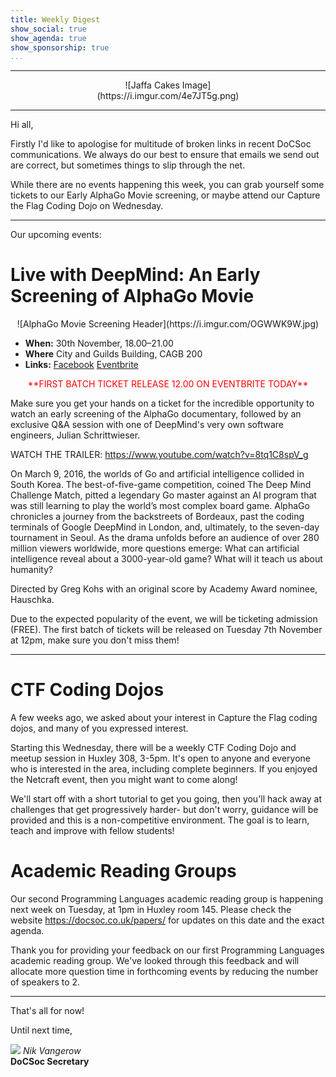 ```yaml
---
title: Weekly Digest
show_social: true
show_agenda: true
show_sponsorship: true
...
```


---

<center>
<div style="position:relative;width:50%">
    ![Jaffa Cakes Image](https://i.imgur.com/4e7JT5g.png)
</div>
</center>

---

<!-- Introduction Text -->

Hi all,

Firstly I'd like to apologise for multitude of broken links in recent DoCSoc
communications. We always do our best to ensure that emails we send out are
correct, but sometimes things to slip through the net.

While there are no events happening this week, you can grab yourself some
tickets to our Early AlphaGo Movie screening, or maybe attend our Capture the
Flag Coding Dojo on Wednesday.

---

Our upcoming events:

# Live with DeepMind: An Early Screening of AlphaGo Movie

<center>
  ![AlphaGo Movie Screening Header](https://i.imgur.com/OGWWK9W.jpg)
</center>

- **When:** 30th November, 18.00–21.00
- **Where** City and Guilds Building, CAGB 200
- **Links:** [Facebook](https://www.facebook.com/events/787130688161502/) [Eventbrite](https://www.eventbrite.co.uk/e/live-with-deepmind-an-early-screening-of-alphago-movie-tickets-39618186061)

<center>
  <font color="red">**FIRST BATCH TICKET RELEASE 12.00 ON EVENTBRITE TODAY**</font>
</center>

Make sure you get your hands on a ticket for the incredible opportunity to watch
an early screening of the AlphaGo documentary, followed by an exclusive Q&amp;A
session with one of DeepMind's very own software engineers, Julian
Schrittwieser.

WATCH THE TRAILER: <https://www.youtube.com/watch?v=8tq1C8spV_g>

On March 9, 2016, the worlds of Go and artificial intelligence collided in South
Korea. The best-of-five-game competition, coined The Deep Mind Challenge Match,
pitted a legendary Go master against an AI program that was still learning to
play the world’s most complex board game. AlphaGo chronicles a journey from the
backstreets of Bordeaux, past the coding terminals of Google DeepMind in London,
and, ultimately, to the seven-day tournament in Seoul. As the drama unfolds
before an audience of over 280 million viewers worldwide, more questions emerge:
What can artificial intelligence reveal about a 3000-year-old game? What will it
teach us about humanity?

Directed by Greg Kohs with an original score by Academy Award nominee, Hauschka.

Due to the expected popularity of the event, we will be ticketing admission
(FREE). The first batch of tickets will be released on Tuesday 7th November at
12pm, make sure you don't miss them!

---

# CTF Coding Dojos

A few weeks ago, we asked about your interest in Capture the Flag coding dojos,
and many of you expressed interest.

Starting this Wednesday, there will be a weekly CTF Coding Dojo and meetup
session in Huxley 308, 3-5pm. It's open to anyone and everyone who is interested
in the area, including complete beginners. If you enjoyed the Netcraft event,
then you might want to come along!

We'll start off with a short tutorial to get you going, then you'll hack away at
challenges that get progressively harder- but don't worry, guidance will be
provided and this is a non-competitive environment. The goal is to learn, teach
and improve with fellow students!

# Academic Reading Groups

Our second Programming Languages academic reading group is happening next week
on Tuesday, at 1pm in Huxley room 145. Please check the website
<https://docsoc.co.uk/papers/> for updates on this date and the exact agenda.

Thank you for providing your feedback on our first Programming Languages
academic reading group. We've looked through this feedback and will allocate
more question time in forthcoming events by reducing the number of
speakers to 2.

---

That's all for now!

Until next time,

[![](http://i.imgur.com/mwEtDPb.png)](https://www.fb.com/nik.vangerow) *Nik
Vangerow*<br>**DoCSoc Secretary**
